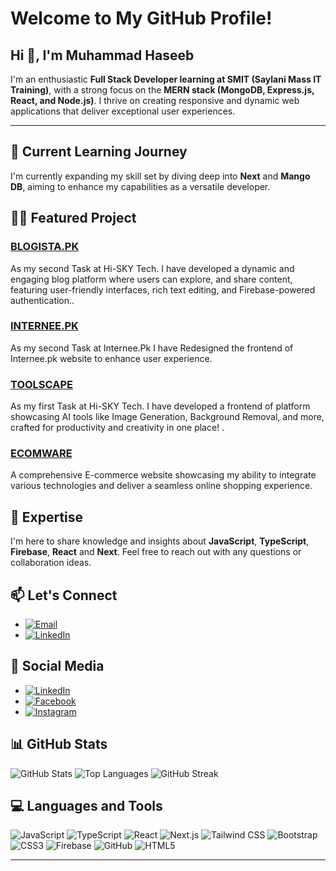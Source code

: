 # Welcome to My GitHub Profile!

## Hi 👋, I'm Muhammad Haseeb 

I'm an enthusiastic **Full Stack Developer learning at SMIT (Saylani Mass IT Training)**, with a strong focus on the **MERN stack (MongoDB, Express.js, React, and Node.js)**. I thrive on creating responsive and dynamic web applications that deliver exceptional user experiences.

---

## 🌱 Current Learning Journey
I'm currently expanding my skill set by diving deep into **Next** and **Mango DB**, aiming to enhance my capabilities as a versatile developer.

## 👨‍💻 Featured Project
### [BLOGISTA.PK](https://haseebshahbaz.github.io/Internee.pk/)
As my second Task at Hi-SKY Tech. I have developed a dynamic and engaging blog platform where users can explore, and share content, featuring user-friendly interfaces, rich text editing, and Firebase-powered authentication..

### [INTERNEE.PK](https://haseebshahbaz.github.io/Internee.pk/)
As my second Task at Internee.Pk I have Redesigned the frontend of Internee.pk website to enhance user experience.

### [TOOLSCAPE](https://toolscape.vercel.app/)
As my first Task at Hi-SKY Tech. I have developed a frontend of platform showcasing AI tools like Image Generation, Background Removal, and more, crafted for productivity and creativity in one place!  . 

### [ECOMWARE](https://haseebshahbaz.github.io/ECOMWARE/)
A comprehensive E-commerce website showcasing my ability to integrate various technologies and deliver a seamless online shopping experience.

## 💬 Expertise
I'm here to share knowledge and insights about **JavaScript**, **TypeScript**, **Firebase**, **React** and **Next**. Feel free to reach out with any questions or collaboration ideas.

## 📫 Let's Connect
- [![Email](https://img.shields.io/badge/-Email-D14836?style=flat&logo=gmail&logoColor=white)](mailto:haseebshahbazpk786@gmail.com)
- [![LinkedIn](https://img.shields.io/badge/-LinkedIn-0077B5?style=flat&logo=linkedin&logoColor=white)](https://www.linkedin.com/in/mdhaseeb07/)

## 🔗 Social Media
- [![LinkedIn](https://img.shields.io/badge/-LinkedIn-0077B5?style=flat&logo=linkedin&logoColor=white)](https://linkedin.com/in/mdhaseeb07)
- [![Facebook](https://img.shields.io/badge/-Facebook-1877F2?style=flat&logo=facebook&logoColor=white)](https://web.facebook.com/profile.php?id=100013907506597)
- [![Instagram](https://img.shields.io/badge/-Instagram-E4405F?style=flat&logo=instagram&logoColor=white)](https://www.instagram.com/ch.haseebshahbaz/)

## 📊 GitHub Stats
![GitHub Stats](https://github-readme-stats.vercel.app/api?username=haseebshahbaz&show_icons=true&theme=default)
![Top Languages](https://github-readme-stats.vercel.app/api/top-langs/?username=haseebshahbaz&layout=compact&theme=default)
![GitHub Streak](http://github-readme-streak-stats.herokuapp.com?user=haseebshahbaz&theme=default)

## 💻 Languages and Tools
![JavaScript](https://img.shields.io/badge/JavaScript-fff?style=for-the-badge&logo=javascript&logoColor=F7DF1E&labelColor=black)
![TypeScript](https://img.shields.io/badge/TypeScript-fff?style=for-the-badge&logo=typescript&logoColor=3178C6&labelColor=black)
![React](https://img.shields.io/badge/React-fff?style=for-the-badge&logo=react&logoColor=61DAFB&labelColor=black)
![Next.js](https://img.shields.io/badge/Next.js-fff?style=for-the-badge&logo=next.js&logoColor=black)
![Tailwind CSS](https://img.shields.io/badge/Tailwind%20CSS-fff?style=for-the-badge&logo=tailwind-css&logoColor=06B6D4&labelColor=black)
![Bootstrap](https://img.shields.io/badge/Bootstrap-fff?style=for-the-badge&logo=bootstrap&logoColor=563D7C&labelColor=black)
![CSS3](https://img.shields.io/badge/CSS3-fff?style=for-the-badge&logo=css3&logoColor=1572B6&labelColor=black)
![Firebase](https://img.shields.io/badge/Firebase-fff?style=for-the-badge&logo=firebase&logoColor=FFCA28&labelColor=black)
![GitHub](https://img.shields.io/badge/GitHub-fff?style=for-the-badge&logo=github&logoColor=181717&labelColor=black)
![HTML5](https://img.shields.io/badge/HTML5-fff?style=for-the-badge&logo=html5&logoColor=E34F26&labelColor=black)



---
